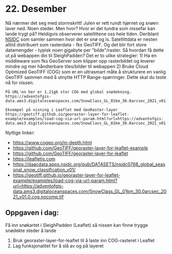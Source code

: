 # 22. Desember
Nå nærmer det seg med stormskritt! Julen er rett rundt hjørnet og snøen laver ned. Noen steder. Men hvor? Hvor er det tundra som nissefar kan lande trygt på? Heldigvis observerer satellittene oss hele tiden. Deriblant [NSIDC](https://nsidc.org/home) som samler sammen hvor det er snø og is. Satellittdata er nesten alltid distribuert som rasterdata - fks GeoTIFF. Og det blir fort store datamengder - typisk noen gigabyte per "bilde"/raster. Så hvordan få dette ut på webappen din til SleighPadden? Det er to ulike strategier: 1) Ha en middleware som fks GeoServer som klipper opp rasterbildet og leverer mindre og mer håndterbare tiles/bilder til webappen 2) Bruke Cloud Optimized GeoTIFF (COG) som er en ultrasmart måte å strukturere en vanlig GeoTIFF sammen med å utnytte HTTP Range-spørringer. Dette skal du teste nå for nissen. 

```
På URL'en her er 1.21gb stor COG med global snødekning. 
https://adventofgis-data.ams3.digitaloceanspaces.com/SnowClass_GL_01km_30.0arcsec_2021_v01.0.cog.nocomp.tif

Eksempel på visning i Leaflet med GeoRaster-layer
https://geotiff.github.io/georaster-layer-for-leaflet-example/examples/load-cog-via-url-param.html?url=https://adventofgis-data.ams3.digitaloceanspaces.com/SnowClass_GL_01km_30.0arcsec_2021_v01.0.cog.nocomp.tif

```

Nyttige linker:
* https://www.cogeo.org/in-depth.html
* https://github.com/GeoTIFF/georaster-layer-for-leaflet-example
* https://github.com/GeoTIFF/georaster-layer-for-leaflet 
* https://leafletjs.com
* https://daacdata.apps.nsidc.org/pub/DATASETS/nsidc0768_global_seasonal_snow_classification_v01/
* https://geotiff.github.io/georaster-layer-for-leaflet-example/examples/load-cog-via-url-param.html?url=https://adventofgis-data.ams3.digitaloceanspaces.com/SnowClass_GL_01km_30.0arcsec_2021_v01.0.cog.nocomp.tif 

Oppgaven i dag:
---------------
Få inn snøkartet i SleighPadden (Leaflet) så nissen kan finne trygge snødekte steder å lande
1. Bruk georaster-layer-for-leaflet til å laste inn COG-rasteret i Leaflet
1. Lag funksjonalitet for å slå av og på layeret